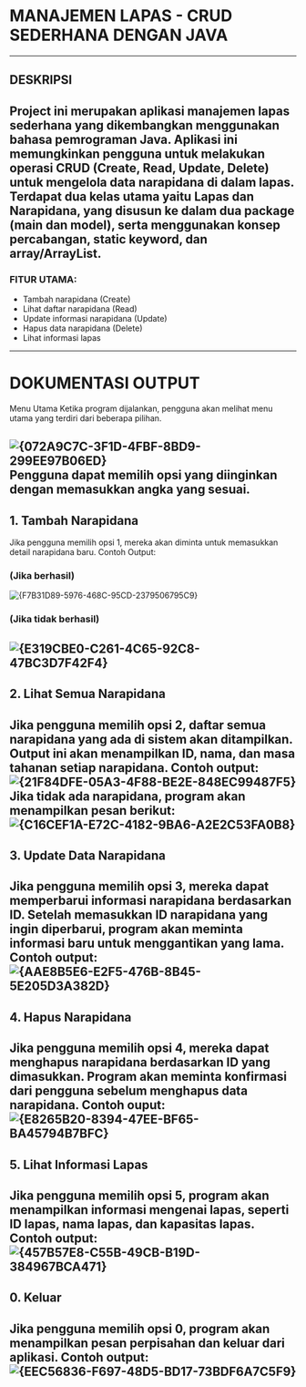 # **MANAJEMEN LAPAS - CRUD SEDERHANA DENGAN JAVA**
---
## DESKRIPSI

Project ini merupakan aplikasi manajemen lapas sederhana yang dikembangkan menggunakan bahasa pemrograman Java. Aplikasi ini memungkinkan pengguna untuk melakukan operasi CRUD (Create, Read, Update, Delete) untuk mengelola data narapidana di dalam lapas. 
Terdapat dua kelas utama yaitu Lapas dan Narapidana, yang disusun ke dalam dua package (main dan model), serta menggunakan konsep percabangan, static keyword, dan array/ArrayList.
---
### FITUR UTAMA:
 - Tambah narapidana (Create)
 - Lihat daftar narapidana (Read)
 - Update informasi narapidana (Update)
 - Hapus data narapidana (Delete)
 - Lihat informasi lapas
---
# **DOKUMENTASI OUTPUT** 
Menu Utama
Ketika program dijalankan, pengguna akan melihat menu utama yang terdiri dari beberapa pilihan.

![{072A9C7C-3F1D-4FBF-8BD9-299EE97B06ED}](https://github.com/user-attachments/assets/975421a5-c2f0-47cc-9130-c37ac894b1b8)  
  Pengguna dapat memilih opsi yang diinginkan dengan memasukkan angka yang sesuai.
---
## 1. Tambah Narapidana
Jika pengguna memilih opsi 1, mereka akan diminta untuk memasukkan detail narapidana baru. 
Contoh Output:
### (Jika berhasil)
![{F7B31D89-5976-468C-95CD-2379506795C9}](https://github.com/user-attachments/assets/f889abe2-f06f-4f45-ba34-e7fbb936bf2d)
### (Jika tidak berhasil)
![{E319CBE0-C261-4C65-92C8-47BC3D7F42F4}](https://github.com/user-attachments/assets/a09f4280-0e10-432e-aa7e-bc688b116ebe)
---
## 2. Lihat Semua Narapidana
Jika pengguna memilih opsi 2, daftar semua narapidana yang ada di sistem akan ditampilkan. Output ini akan menampilkan ID, nama, dan masa tahanan setiap narapidana.
Contoh output:
![{21F84DFE-05A3-4F88-BE2E-848EC99487F5}](https://github.com/user-attachments/assets/4dafd085-a3f6-4ed6-b6ea-44a36ae96718)
Jika tidak ada narapidana, program akan menampilkan pesan berikut:
![{C16CEF1A-E72C-4182-9BA6-A2E2C53FA0B8}](https://github.com/user-attachments/assets/e392d53d-7a18-4fe2-9a81-a8c1730489a9)
---
## 3. Update Data Narapidana
Jika pengguna memilih opsi 3, mereka dapat memperbarui informasi narapidana berdasarkan ID. Setelah memasukkan ID narapidana yang ingin diperbarui, program akan meminta informasi baru untuk menggantikan yang lama.
Contoh output:
![{AAE8B5E6-E2F5-476B-8B45-5E205D3A382D}](https://github.com/user-attachments/assets/4d018f61-bd3b-4c2c-b92b-f7d9db621e47)
---
## 4. Hapus Narapidana
Jika pengguna memilih opsi 4, mereka dapat menghapus narapidana berdasarkan ID yang dimasukkan. Program akan meminta konfirmasi dari pengguna sebelum menghapus data narapidana.
Contoh ouput:
![{E8265B20-8394-47EE-BF65-BA45794B7BFC}](https://github.com/user-attachments/assets/a9cbcfb8-2c5a-4385-8513-ac496b8801ee)
---
## 5. Lihat Informasi Lapas
Jika pengguna memilih opsi 5, program akan menampilkan informasi mengenai lapas, seperti ID lapas, nama lapas, dan kapasitas lapas.
Contoh output:
![{457B57E8-C55B-49CB-B19D-384967BCA471}](https://github.com/user-attachments/assets/2fc318b3-214c-4f1e-9d09-798a7f466ce4)
---
## 0. Keluar
Jika pengguna memilih opsi 0, program akan menampilkan pesan perpisahan dan keluar dari aplikasi.
Contoh output:
![{EEC56836-F697-48D5-BD17-73BDF6A7C5F9}](https://github.com/user-attachments/assets/1a952a3c-55b2-4591-a724-075e05c001b7)
---
